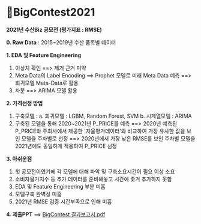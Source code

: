 # 💁BigContest2021

**2021년 수산Biz 공모전 (평가지표 : RMSE)**

**0. Raw Data** : 2015~2019년 수산 품목별 데이터

**1. EDA 및 Feature Engineering**
  1) 이상치 확인 ==> 제거 근거 미약
  2) Meta Data의 Label Encoding ==> Prophet 모델로 미래 Meta Data 예측 ==> 회귀모델 Meta-Data로 활용
  3) 차분 ==> ARIMA 모델 활용

**2. 가격선정 방법**
  1) 구축모델 : 
    a. 회귀모델 : LGBM, Random Forest, SVM
    b. 시계열모델 : ARIMA
  2) 구축된 모델을 통해 2020~2021년 P_PRICE를 예측
     ==> 2020년 예측된 P_PRICE와 주최사에서 제공한 '자율평가데이터'와 비교하여 가장 유사한 값을 보인 모델을 주차별로 선정
     ==> 2020년에서 가장 낮은 RMSE를 보인 주차별 모델을 2021년에도 동일하게 적용하여 P_PRICE 선정
     
**3. 아쉬운점**
  1) 첫 공모전이였기에 각 모델에 대해 파악 및 구축소요시간이 필요 이상 소요
  2) 소비자물가지수 등 추가 데이터를 준비해놓고 시간에 좇겨 추가하지 못함
  3) EDA 및 Feature Engineering 부분 미흡
  4) 모델구축 완벽성 미흡
  5) 2021년 RMSE 검증 시간부족으로 인해 미흡

**4. 제출PPT**
 ==> [BigContest 결과보고서.pdf](https://github.com/moohan132435/BigContest2021/files/7221878/BigContest.pdf)
